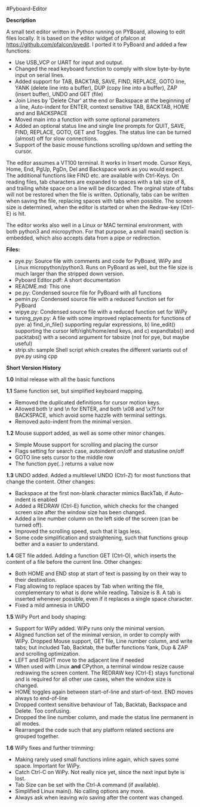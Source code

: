 #Pyboard-Editor

**Description**

A small text editor written in Python running on PYBoard, allowing to edit files locally. It is based on the editor widget of pfalcon at https://github.com/pfalcon/pyedit. I ported it to PyBoard and added a few functions:

- Use USB_VCP or UART for input and output.
- Changed the read keyboard function to comply with slow byte-by-byte input on serial lines.
- Added support for TAB, BACKTAB, SAVE, FIND, REPLACE, GOTO line, YANK (delete line into a buffer), DUP (copy line into a buffer), ZAP (insert buffer), UNDO and GET (file)
- Join Lines by 'Delete Char' at the end or Backspace at the beginning of a line, Auto-indent for ENTER, context sensitive TAB, BACKTAB, HOME and and BACKSPACE
- Moved main into a function with some optional parameters
- Added an optional status line and single line prompts for QUIT, SAVE, FIND, REPLACE, GOTO, GET and Toggles.
  The status line can be turned (almost) off for slow connections.
- Support of the basic mouse functions scrolling up/down and setting the cursor.

The editor assumes a VT100 terminal. It works in Insert mode. Cursor Keys, Home, End, PgUp, PgDn, Del and Backspace work as you would expect. The additional functions like FIND etc. are available with Ctrl-Keys. On reading files, tab characters are expanded to spaces with a tab size of 8, and trailing white space on a line will be discarded. The orginal state of tabs will not be restored when the file is written. Optionally, tabs can be written when saving the file, replacing spaces with tabs when possible. The screen size is determined, when the editor is started or when the Redraw-key (Ctrl-E) is hit.

The editor works also well in a Linux or MAC terminal environment, with both python3 and micropython. For that purpose, a small main() section is embedded, which also accepts data from a pipe or redirection.

**Files:**

- pye.py: Source file with comments and code for PyBoard, WiPy and Linux micropython/python3. Runs on PyBoard as well, but the file size is much larger than the stripped down version.
- Pyboard Editor.pdf: A short documentation
- README.md: This one
- pe.py: Condensed source file for PyBoard with all functions
- pemin.py: Condensed source file with a reduced function set for PyBoard
- wipye.py: Condensed source file with a reduced function set for WiPy
- tuning_pye.py: A file with some improved replacements for functions of pye:
a) find_in_file() supporting regular expressions,
b) line_edit() supporting the cursor left/right/home/end keys, and
c) expandtabs() and packtabs() with a second argument for tabsize (not for pye, but maybe useful)
- strip.sh: sample Shell script which creates the different variants out of pye.py using cpp

**Short Version History**

**1.0** Initial release with all the basic functions

**1.1** Same function set, but simplified keyboard mapping. 
- Removed the duplicated definitions for cursor motion keys.
- Allowed both \r and \n for ENTER, and both \x08 and \x7f for BACKSPACE, which avoid some hazzle with terminal settings. 
- Removed auto-indent from the minimal version.

**1.2** Mouse support added, as well as some other minor changes.
- Simple Mouse support for scrolling and placing the cursor
- Flags setting for search case, autoindent on/off and statusline on/off
- GOTO line sets cursor to the middle row
- The function pye(..) returns a value now

**1.3** UNDO added. Added a multilevel UNDO (Ctrl-Z) for most functions that change the content. Other changes:
- Backspace at the first non-blank character mimics BackTab, if Auto-indent is enabled
- Added a REDRAW (Ctrl-E) function, which checks for the changed screen size after the window size has been changed.
- Added a line number column on the left side of the screen (can be turned off).
- Improved the scrolling speed, such that it lags less.
- Some code simplification and straightening, such that functions group better and a easier to understand.

**1.4** GET file added. Adding a function GET (Ctrl-O), which inserts the content of a file before the current line. Other changes:
- Both HOME and END stop at start of text is passing by on their way to their destination.
- Flag allowing to replace spaces by Tab when writing the file, complementary to what is done while reading. Tabsize is 8. A tab is inserted whenever possible, even if it replaces a single space character.
- Fixed a mild amnesia in UNDO

**1.5** WiPy Port and body shaping:
- Support for WiPy added. WiPy runs only the minimal version.
- Aligned function set of the minimal version, in order to comply with WiPy. Dropped Mouse support, GET file, Line number column, and write tabs; but included Tab, Backtab, the buffer functions Yank, Dup & ZAP and scrolling optimization.
- LEFT and RIGHT move to the adjacent line if needed
- When used with Linux **and** CPython, a terminal window resize cause redrawing the screen content. The REDRAW key (Ctrl-E) stays functional and is required for all other use cases, when the window size is changed. 
- HOME toggles again between start-of-line and start-of-text. END moves always to end-of-line
- Dropped context sensitive behaviour of Tab, Backtab, Backspace and Delete. Too confusing. 
- Dropped the line number column, and made the status line permanent in all modes.
- Rearranged the code such that any platform related sections are grouped together.

**1.6** WiPy fixes and further trimming:
- Making rarely used small functions inline again, which saves some space. Important for WiPy.
- Catch Ctrl-C on WiPy. Not really nice yet, since the next input byte is lost.
- Tab Size can be set with the Ctrl-A command (if available). 
- Simplified Linux main(). No calling options any more.
- Always ask when leaving w/o saving after the content was changed.

